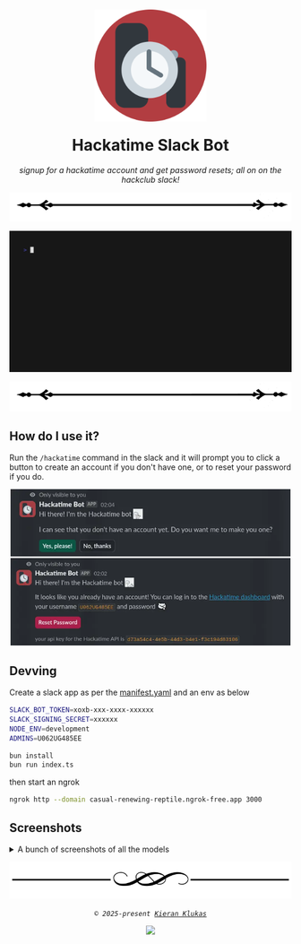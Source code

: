 <h1 align="center">
    <img src="https://raw.githubusercontent.com/taciturnaxolotl/hackatime-bot/master/.github/images/logo-round.svg" width="200" alt="Logo"/><br/>
    <img src="https://raw.githubusercontent.com/taciturnaxolotl/carriage/master/.github/images/transparent.png" height="45" width="0px"/>
    Hackatime Slack Bot
    <img src="https://raw.githubusercontent.com/taciturnaxolotl/carriage/master/.github/images/transparent.png" height="30" width="0px"/>
</h1>

<p align="center">
    <i>signup for a hackatime account and get password resets; all on on the hackclub slack!</i>
</p>

<p align="center">
	<img src="https://raw.githubusercontent.com/taciturnaxolotl/carriage/master/.github/images/line-break-thin.svg" />
</p>

<p align="center">
	<img src="https://raw.githubusercontent.com/taciturnaxolotl/hackatime-bot/master/.github/images/out.gif" />
</p>

<p align="center">
	<img src="https://raw.githubusercontent.com/taciturnaxolotl/carriage/master/.github/images/line-break-thin.svg" />
</p>

## How do I use it?

Run the `/hackatime` command in the slack and it will prompt you to click a button to create an account if you don't have one, or to reset your password if you do.

<p align="center">
    <img src="/.github/images/create-account-1.webp" width="500" alt="creating an account"/>
    <img src="/.github/images/has_account.webp" width="500" alt="creating an account - success"/>
</p>

## Devving

Create a slack app as per the [manifest.yaml](manifest.yaml) and an env as below  

```bash
SLACK_BOT_TOKEN=xoxb-xxx-xxxx-xxxxxx
SLACK_SIGNING_SECRET=xxxxxx
NODE_ENV=development
ADMINS=U062UG485EE
```

```bash
bun install
bun run index.ts
```

then start an ngrok

```bash
ngrok http --domain casual-renewing-reptile.ngrok-free.app 3000
```

## Screenshots

<details>
<summary>A bunch of screenshots of all the models</summary>

#### Initial Signup

Run the `/hackatime` command in slack and it will start the signup process  

![creating an account](/.github/images/create-account-1.webp)  
*First you'll see the initial signup prompt*  

![cancel creating account](/.github/images/no-worries.webp)  
*No pressure - you can always cancel if you change your mind*  

![creating an account - password](/.github/images/create-account-2.webp)  
*Choose a secure password that meets the requirements*  

![creating an account - bad password](/.github/images/create-account-null.webp)  
*Make sure to enter a valid password!*  

![creating an account - confirm](/.github/images/create-account-3.webp)  
*Confirm your password to make sure it's entered correctly*  

![creating an account - success](/.github/images/create-account-4.webp)  
*Success! Your account is now created*  

#### Existing Account

After you've created an account, you can reset your password if needed by again running the `/hackatime` command in slack  

![has account](/.github/images/has_account.webp)  
*The bot will recognize your existing account*  

![resetting a password](/.github/images/reset-password.webp)  
*You can easily reset your password if needed*  

</details>

<p align="center">
	<img src="https://raw.githubusercontent.com/taciturnaxolotl/carriage/master/.github/images/line-break.svg" />
</p>

<p align="center">
	<i><code>&copy 2025-present <a href="https://github.com/taciturnaxolotl">Kieran Klukas</a></code></i>
</p>

<p align="center">
	<a href="https://github.com/taciturnaxolotl/carriage/blob/master/LICENSE.md"><img src="https://img.shields.io/static/v1.svg?style=for-the-badge&label=License&message=AGPL 3.0&logoColor=d9e0ee&colorA=363a4f&colorB=b7bdf8"/></a>
</p>
